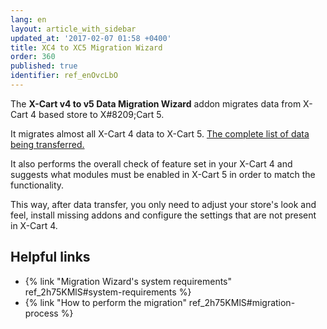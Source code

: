 ```yaml
---
lang: en
layout: article_with_sidebar
updated_at: '2017-02-07 01:58 +0400'
title: XC4 to XC5 Migration Wizard
order: 360
published: true
identifier: ref_enOvcLbO
---
```

The **X-Cart v4 to v5 Data Migration Wizard** addon migrates data from X-Cart 4 based store to X#8209;Cart&nbsp;5. 

It migrates almost all X-Cart 4 data to X-Cart 5.
[The complete list of data being transferred.](https://kb.x-cart.com/general_setup/migration/migration-from-xcart4-to-xcart5.html#what-data-is-migrated "XC4 to XC5 Migration Wizard")

It also performs the overall check of feature set in your X-Cart 4 and suggests what modules must be enabled in X-Cart 5 in order to match the functionality.

This way, after data transfer, you only need to adjust your store's look and feel, install missing addons and configure the settings that are not present in X-Cart 4.

## Helpful links
* {% link "Migration Wizard's system requirements" ref_2h75KMlS#system-requirements %}
* {% link "How to perform the migration" ref_2h75KMlS#migration-process %}